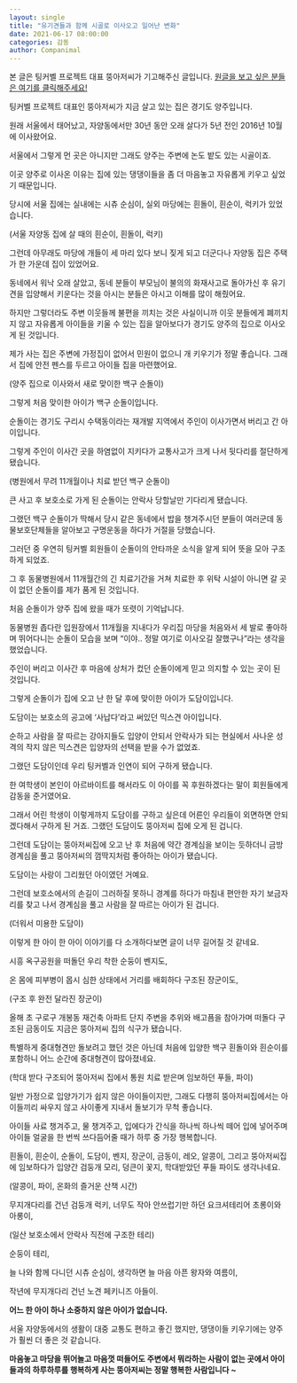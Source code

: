 ```yaml
---
layout: single
title: "유기견들과 함께 시골로 이사오고 일어난 변화"
date: 2021-06-17 08:00:00
categories: 감동
author: Companimal
---
```


본 글은 팅커벨 프로젝트 대표 뚱아저씨가 기고해주신 글입니다. [원글을 보고 싶은 분들은 여기를 클릭해주세요!](https://blog.naver.com/tinkerbell-project/222399994597)

팅커벨 프로젝트 대표인 뚱아저씨가 지금 살고 있는 집은 경기도 양주입니다.

원래 서울에서 태어났고, 자양동에서만 30년 동안 오래 살다가 5년 전인 2016년 10월에 이사왔어요.

서울에서 그렇게 먼 곳은 아니지만 그래도 양주는 주변에 논도 밭도 있는 시골이죠.

이곳 양주로 이사온 이유는 집에 있는 댕댕이들을 좀 더 마음놓고 자유롭게 키우고 싶었기 때문입니다.

당시에 서울 집에는 실내에는 시츄 순심이, 실외 마당에는 흰돌이, 흰순이, 럭키가 있었습니다.

(서울 자양동 집에 살 때의 흰순이, 흰돌이, 럭키)

그런데 아무래도 마당에 개들이 세 마리 있다 보니 짖게 되고 더군다나 자양동 집은 주택가 한 가운데 집이 있었어요.

동네에서 워낙 오래 살았고, 동네 분들이 부모님이 불의의 화재사고로 돌아가신 후 유기견을 입양해서 키운다는 것을 아시는 분들은 아시고 이해를 많이 해줬어요.

하지만 그렇더라도 주변 이웃들께 불편을 끼치는 것은 사실이니까 이웃 분들에게 폐끼치지 않고 자유롭게 아이들을 키울 수 있는 집을 알아보다가 경기도 양주의 집으로 이사오게 된 것입니다.

제가 사는 집은 주변에 가정집이 없어서 민원이 없으니 개 키우기가 정말 좋습니다. 그래서 집에 안전 펜스를 두르고 아이들 집을 마련했어요.

(양주 집으로 이사와서 새로 맞이한 백구 순돌이)

그렇게 처음 맞이한 아이가 백구 순돌이입니다.

순돌이는 경기도 구리시 수택동이라는 재개발 지역에서 주인이 이사가면서 버리고 간 아이입니다.

그렇게 주인이 이사간 곳을 하염없이 지키다가 교통사고가 크게 나서 뒷다리를 절단하게 됐습니다.

(병원에서 무려 11개월이나 치료 받던 백구 순돌이)

큰 사고 후 보호소로 가게 된 순돌이는 안락사 당할날만 기다리게 됐습니다.

그랬던 백구 순돌이가 딱해서 당시 같은 동네에서 밥을 챙겨주시던 분들이 여러군데 동물보호단체들을 알아보고 구명운동을 하다가 거절을 당했습니다.

그러던 중 우연히 팅커벨 회원들이 순돌이의 안타까운 소식을 알게 되어 뜻을 모아 구조하게 되었죠.

그 후 동물병원에서 11개월간의 긴 치료기간을 거쳐 치료한 후 위탁 시설이 아니면 갈 곳이 없던 순돌이를 제가 품게 된 것입니다.

처음 순돌이가 양주 집에 왔을 때가 또렷이 기억납니다.

동물병원 좁다란 입원장에서 11개월을 지내다가 우리집 마당을 처음와서 세 발로 좋아하며 뛰어다니는 순돌이 모습을 보며 “이야.. 정말 여기로 이사오길 잘했구나”라는 생각을 했었습니다.

주인이 버리고 이사간 후 마음에 상처가 컸던 순돌이에게 믿고 의지할 수 있는 곳이 된 것입니다.

그렇게 순돌이가 집에 오고 난 한 달 후에 맞이한 아이가 도담이입니다.

도담이는 보호소의 공고에 ‘사납다’라고 써있던 믹스견 아이입니다.

순하고 사람을 잘 따르는 강아지들도 입양이 안되서 안락사가 되는 현실에서 사나운 성격의 작지 않은 믹스견은 입양자의 선택을 받을 수가 없었죠.

그랬던 도담이인데 우리 팅커벨과 인연이 되어 구하게 됐습니다.

한 여학생이 본인이 아르바이트를 해서라도 이 아이를 꼭 후원하겠다는 말이 회원들에게 감동을 준거였어요.

그래서 어린 학생이 이렇게까지 도담이를 구하고 싶은데 어른인 우리들이 외면하면 안되겠다해서 구하게 된 거죠. 그랬던 도담이도 뚱아저씨 집에 오게 된 겁니다.

그런데 도담이는 뚱아저씨집에 오고 난 후 처음에 약간 경계심을 보이는 듯하더니 금방 경계심을 풀고 뚱아저씨의 껌딱지처럼 좋아하는 아이가 됐습니다.

도담이는 사랑이 그리웠던 아이였던 거예요.

그런데 보호소에서의 손길이 그러하질 못하니 경계를 하다가 마침내 편안한 자기 보금자리를 찾고 나서 경계심을 풀고 사람을 잘 따르는 아이가 된 겁니다.

(더워서 미용한 도담이)

이렇게 한 아이 한 아이 이야기를 다 소개하다보면 글이 너무 길어질 것 같네요.

시흥 옥구공원을 떠돌던 우리 착한 순둥이 벤지도,

온 몸에 피부병이 몹시 심한 상태에서 거리를 배회하다 구조된 장군이도,

(구조 후 완전 달라진 장군이)

올해 초 구로구 개봉동 재건축 아파트 단지 주변을 추위와 배고픔을 참아가며 떠돌다 구조된 금동이도 지금은 뚱아저씨 집의 식구가 됐습니다.

특별하게 중대형견만 돌보려고 했던 것은 아닌데 처음에 입양한 백구 흰돌이와 흰순이를 포함하니 어느 순간에 중대형견이 많아졌네요.

(학대 받다 구조되어 뚱아저씨 집에서 통원 치료 받은며 임보하던 푸들, 파이)

일반 가정으로 입양가기가 쉽지 않은 아이들이지만, 그래도 다행히 뚱아저씨집에서는 아이들끼리 싸우지 않고 사이좋게 지내서 돌보기가 무척 좋습니다.

아이들 사료 챙겨주고, 물 챙겨주고, 입에다가 간식을 하나씩 하나씩 떼어 입에 넣어주며 아이들 얼굴을 한 번씩 쓰다듬어줄 때가 하루 중 가장 행복합니다.

흰돌이, 흰순이, 순돌이, 도담이, 벤지, 장군이, 금동이, 레오, 알콩이, 그리고 뚱아저씨집에 임보하다가 입양간 검둥개 모리, 덩큰이 꽃지, 학대받았던 푸들 파이도 생각나네요.

(알콩이, 파이, 온화의 즐거운 산책 시간)

무지개다리를 건넌 검둥개 럭키, 너무도 작아 안쓰럽기만 하던 요크셔테리어 초롱이와 아롱이,

(일산 보호소에서 안락사 직전에 구조한 테리)

순둥이 테리,

늘 나와 함께 다니던 시츄 순심이, 생각하면 늘 마음 아픈 왕자와 여름이,

작년에 무지개다리 건넌 노견 페키니즈 아들이.

**어느 한 아이 하나 소중하지 않은 아이가 없습니다.**

서울 자양동에서의 생활이 대중 교통도 편하고 좋긴 했지만, 댕댕이들 키우기에는 양주가 훨씬 더 좋은 것 같습니다.

**마음놓고 마당을 뛰어놀고 마음껏 떠들어도 주변에서 뭐라하는 사람이 없는 곳에서 아이들과의 하루하루를 행복하게 사는 뚱아저씨는 정말 행복한 사람입니다 ~**
